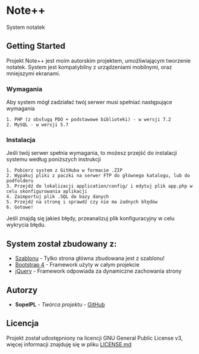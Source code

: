 # Note++

System notatek

## Getting Started

Projekt Note++ jest moim autorskim projektem, umożliwiającym tworzenie notatek. System jest kompatybilny z urządzeniami mobilnymi, oraz mniejszymi ekranami.

### Wymagania

Aby system mógł zadziałać twój serwer musi spełniać następujące wymagania

```
1. PHP (z obsługą PDO + podstawowe biblioteki) - w wersji 7.2
2. MySQL - w wersji 5.7
```

### Instalacja

Jeśli twój serwer spełnia wymagania, to możesz przejść do instalacji systemu według poniższych instrukcji

```
1. Pobierz system z GitHuba w formacie .ZIP
2. Wypakuj pliki z paczki na serwer FTP do głównego katalogu, lub do podfolderu
3. Przejdź do lokalizacji application/config/ i edytuj plik app.php w celu skonfigurowania aplikacji
4. Zaimportuj plik .SQL do bazy danych
5. Przejdź na stronę i sprawdź czy nie ma żadnych błędów
6. Gotowe!
```

Jeśli znajdą się jakieś błędy, przeanalizuj plik konfiguracyjny w celu wykrycia błędu.

## System został zbudowany z:

* [Szablonu](http://www.dropwizard.io/1.0.2/docs/) - Tylko strona główna zbudowana jest z szablonu!
* [Bootstrap 4](https://getbootstrap.com/) - Framework użyty w całym projekcie
* [jQuery](https://jquery.com) - Framework odpowiada za dynamiczne zachowania strony

## Autorzy

* **SopelPL** - *Twórca projektu* - [GitHub](https://github.com/SopelPL)

## Licencja

Projekt został udostępniony na licencji GNU General Public License v3, więcej informacji znajduję się w pliku [LICENSE.md](LICENSE.md)

